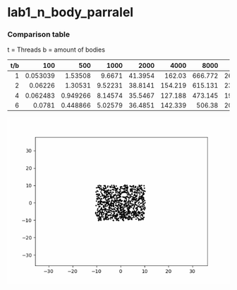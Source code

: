 # lab1_n_body_parralel

### Comparison table
t = Threads
b = amount of bodies

 t/b |      100 |      500 |    1000 |    2000 |    4000 |    8000 |   16000 |    32000 |
|---:|---------:|---------:|--------:|--------:|--------:|--------:|--------:|---------:|
|  1 | 0.053039 | 1.53508  | 9.6671  | 41.3954 | 162.03  | 666.772 | 2647.34 | 10635.1  |
|  2 | 0.06226  | 1.30531  | 9.52231 | 38.8141 | 154.219 | 615.131 | 2339.34 |  9798.29 |
|  4 | 0.062483 | 0.949266 | 8.14574 | 35.5467 | 127.188 | 473.145 | 1914.87 |  7599.36 |
|  6 | 0.0781   | 0.448866 | 5.02579 | 36.4851 | 142.339 | 506.38  | 2065.46 |  8143.13 |



![](picture.gif)
